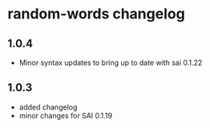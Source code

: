 # random-words changelog

## 1.0.4

 - Minor syntax updates to bring up to date with sai 0.1.22
 

## 1.0.3

 - added changelog
 - minor changes for SAI 0.1.19
 